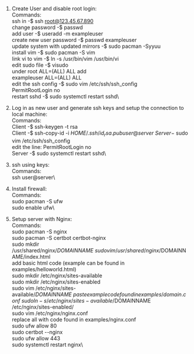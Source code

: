 1. Create User and disable root login:\
  Commands:\
    ssh in -$ ssh root@123.45.67.890\
    change password -$ passwd\
    add user -$ useradd -m exampleuser\
    create new user password -$ passwd exampleuser\
    update system with updated mirrors -$ sudo pacman -Syyuu\
    install vim -$ sudo pacman -S vim\
    link vi to vim -$ ln -s /usr/bin/vim /usr/bin/vi\
    edit sudo file -$ visudo\
      under root ALL=(ALL) ALL add\
      exampleuser ALL=(ALL) ALL\
    edit the ssh config -$ sudo vim /etc/ssh/ssh_config\
      PermitRootLogin no\
    restart sshd -$ sudo systemctl restart sshd\
 
2. Log in as new user and generate ssh keys and setup the connection to local machine:\
  Commands:\
    Client -$ ssh-keygen -t rsa\
    Client -$ ssh-copy-id -i $HOME/.ssh/id_rsa.pub user@server\
    Server -$ sudo vim /etc/ssh/ssh_config\
      edit the line: PermitRootLogin no\
    Server -$ sudo systemctl restart sshd\

3. ssh using keys:\
  Commands:\
    ssh user@server\

4. Install firewall:\
  Commands:\
    sudo pacman -S ufw\
    sudo enable ufw\

5. Setup server with Nginx:\
  Commands:\
    sudo pacman -S nginx\
    sudo pacman -S certbot certbot-nginx\
    sudo mkdir /usr/shared/nginx/$DOMAINNAME\
    sudo vim /usr/shared/nginx/$DOMAINNAME/index.html\
      add basic html code (example can be found in examples/helloworld.html)\
    sudo mkdir /etc/nginx/sites-available\
    sudo mkdir /etc/nginx/sites-enabled\
    sudo vim /etc/nginx/sites-available/$DOMAINNAME\
      paste example code found in examples/domain.conf\
    sudo ln -s /etc/nginx/sites-available/$DOMAINNAME /etc/nginx/sites-enabled/\
    sudo vim /etc/nginx/nginx.conf\
      replace all with code found in examples/nginx.conf\
    sudo ufw allow 80\
    sudo certbot --nginx\
    sudo ufw allow 443\
    sudo systemctl restart nginx\
